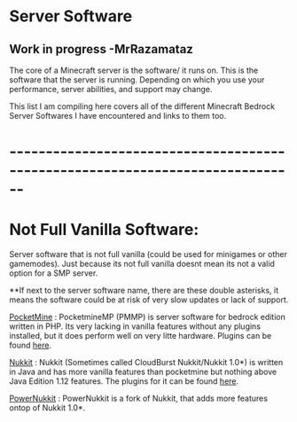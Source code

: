 # Server Software
## Work in progress -MrRazamataz

The core of a Minecraft server is the software/ it runs on. This is the software that the server is running. Depending on which you use your 
performance, server abilities, and support may change.

This list I am compiling here covers all of the different Minecraft Bedrock Server Softwares I have encountered and links to them too.

# ------------------------------------------------------------------------------

# Not Full Vanilla Software:
Server software that is not full vanilla (could be used for minigames or other gamemodes). Just because its not full vanilla doesnt mean its not a valid option for a SMP server.

**If next to the server software name, there are these double asterisks, it means the software could be at risk of very slow updates or lack of support.
  
[PocketMine](https://github.com/pmmp/PocketMine-MP) : PocketmineMP (PMMP) is server software for bedrock edition written in PHP. Its very lacking in vanilla features without any plugins installed, but it does perform well on very litte hardware. Plugins can be found [here](https://poggit.pmmp.io/plugins). 

[Nukkit](https://github.com/CloudburstMC/Nukkit) : Nukkit (Sometimes called CloudBurst Nukkit/Nukkit 1.0*) is written in Java and has more vanilla features than pocketmine but nothing above Java Edition 1.12 features. The plugins for it can be found [here](https://cloudburstmc.org/resources/).

[PowerNukkit](https://github.com/PowerNukkit/PowerNukkit) : PowerNukkit is a fork of Nukkit, that adds more features ontop of Nukkit 1.0*. 
